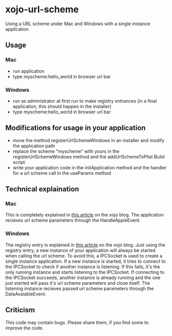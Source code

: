 # xojo-url-scheme
Using a URL scheme under Mac and Windows with a single instance application

## Usage
### Mac
- run application
- type myscheme:hello_world in browser url bar
### Windows
- run as administrator at first run to make registry entrances (in a final application, this should happen in the installer)
- type myscheme:hello_world in browser url bar

## Modifications for usage in your application
- move the method registerUrlSchemeWindows in an installer and modify the application path
- replace the scheme "myscheme" with yours in the registerUrlSchemeWindows method and the addUrlSchemeToPlist Build script
- write your application code in the initApplication method and the handler for a url scheme call in the useParams method

## Technical explaination
### Mac
This is completely explained in [this article](http://blog.xojo.com/2016/05/09/let-your-os-x-desktop-app-react-to-custom-uris/) on the xojo blog.
The application recieves url scheme parameters through the HandleAppleEvent.
### Windows
The registry entry is explained in [this article](http://blog.xojo.com/2016/05/09/let-your-os-x-desktop-app-react-to-custom-uris/) on the xojo blog.
Just using the registry entry, a new instance of your application will always be started when calling the url scheme. To avoid this, a IPCSocket is used to create a single instance application. If a new instance is started, it tries to connect to the IPCSocket to check if another instance is listening. If this fails, it's the only running instance and starts listening to the IPCSocket. If connecting to the IPCSocket succeeds, another instance is already running and the one just started will pass it's url scheme parameters and close itself.
The listening instance recieves passed url scheme parameters through the DataAvaiableEvent.

## Criticism
This code may contain bugs. Please share them, if you find some to improve the code.
